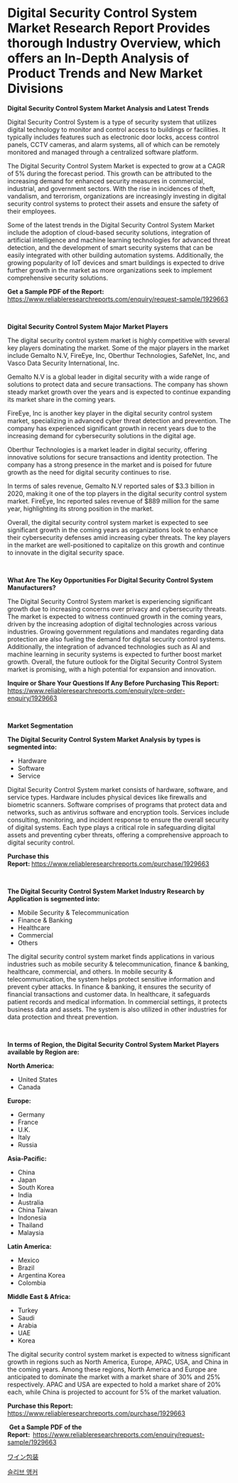<p><h1>Digital Security Control System Market Research Report Provides thorough Industry Overview, which offers an In-Depth Analysis of Product Trends and New Market Divisions</h1></p><p><strong>Digital Security Control System Market Analysis and Latest Trends</strong></p>
<p><p>Digital Security Control System is a type of security system that utilizes digital technology to monitor and control access to buildings or facilities. It typically includes features such as electronic door locks, access control panels, CCTV cameras, and alarm systems, all of which can be remotely monitored and managed through a centralized software platform.</p><p>The Digital Security Control System Market is expected to grow at a CAGR of 5% during the forecast period. This growth can be attributed to the increasing demand for enhanced security measures in commercial, industrial, and government sectors. With the rise in incidences of theft, vandalism, and terrorism, organizations are increasingly investing in digital security control systems to protect their assets and ensure the safety of their employees.</p><p>Some of the latest trends in the Digital Security Control System Market include the adoption of cloud-based security solutions, integration of artificial intelligence and machine learning technologies for advanced threat detection, and the development of smart security systems that can be easily integrated with other building automation systems. Additionally, the growing popularity of IoT devices and smart buildings is expected to drive further growth in the market as more organizations seek to implement comprehensive security solutions.</p></p>
<p><strong>Get a Sample PDF of the Report:&nbsp;</strong> <a href="https://www.reliableresearchreports.com/enquiry/request-sample/1929663">https://www.reliableresearchreports.com/enquiry/request-sample/1929663</a></p>
<p>&nbsp;</p>
<p><strong>Digital Security Control System Major Market Players</strong></p>
<p><p>The digital security control system market is highly competitive with several key players dominating the market. Some of the major players in the market include Gemalto N.V, FireEye, Inc, Oberthur Technologies, SafeNet, Inc, and Vasco Data Security International, Inc.</p><p>Gemalto N.V is a global leader in digital security with a wide range of solutions to protect data and secure transactions. The company has shown steady market growth over the years and is expected to continue expanding its market share in the coming years.</p><p>FireEye, Inc is another key player in the digital security control system market, specializing in advanced cyber threat detection and prevention. The company has experienced significant growth in recent years due to the increasing demand for cybersecurity solutions in the digital age.</p><p>Oberthur Technologies is a market leader in digital security, offering innovative solutions for secure transactions and identity protection. The company has a strong presence in the market and is poised for future growth as the need for digital security continues to rise.</p><p>In terms of sales revenue, Gemalto N.V reported sales of $3.3 billion in 2020, making it one of the top players in the digital security control system market. FireEye, Inc reported sales revenue of $889 million for the same year, highlighting its strong position in the market.</p><p>Overall, the digital security control system market is expected to see significant growth in the coming years as organizations look to enhance their cybersecurity defenses amid increasing cyber threats. The key players in the market are well-positioned to capitalize on this growth and continue to innovate in the digital security space.</p></p>
<p>&nbsp;</p>
<p><strong>What Are The Key Opportunities For Digital Security Control System Manufacturers?</strong></p>
<p><p>The Digital Security Control System market is experiencing significant growth due to increasing concerns over privacy and cybersecurity threats. The market is expected to witness continued growth in the coming years, driven by the increasing adoption of digital technologies across various industries. Growing government regulations and mandates regarding data protection are also fueling the demand for digital security control systems. Additionally, the integration of advanced technologies such as AI and machine learning in security systems is expected to further boost market growth. Overall, the future outlook for the Digital Security Control System market is promising, with a high potential for expansion and innovation.</p></p>
<p><strong>Inquire or Share Your Questions If Any Before Purchasing This Report:</strong> <a href="https://www.reliableresearchreports.com/enquiry/pre-order-enquiry/1929663">https://www.reliableresearchreports.com/enquiry/pre-order-enquiry/1929663</a></p>
<p>&nbsp;</p>
<p><strong>Market Segmentation</strong></p>
<p><strong>The Digital Security Control System Market Analysis by types is segmented into:</strong></p>
<p><ul><li>Hardware</li><li>Software</li><li>Service</li></ul></p>
<p><p>Digital Security Control System market consists of hardware, software, and service types. Hardware includes physical devices like firewalls and biometric scanners. Software comprises of programs that protect data and networks, such as antivirus software and encryption tools. Services include consulting, monitoring, and incident response to ensure the overall security of digital systems. Each type plays a critical role in safeguarding digital assets and preventing cyber threats, offering a comprehensive approach to digital security control.</p></p>
<p><strong>Purchase this Report:&nbsp;</strong><a href="https://www.reliableresearchreports.com/purchase/1929663">https://www.reliableresearchreports.com/purchase/1929663</a></p>
<p>&nbsp;</p>
<p><strong>The Digital Security Control System Market Industry Research by Application is segmented into:</strong></p>
<p><ul><li>Mobile Security & Telecommunication</li><li>Finance & Banking</li><li>Healthcare</li><li>Commercial</li><li>Others</li></ul></p>
<p><p>The digital security control system market finds applications in various industries such as mobile security & telecommunication, finance & banking, healthcare, commercial, and others. In mobile security & telecommunication, the system helps protect sensitive information and prevent cyber attacks. In finance & banking, it ensures the security of financial transactions and customer data. In healthcare, it safeguards patient records and medical information. In commercial settings, it protects business data and assets. The system is also utilized in other industries for data protection and threat prevention.</p></p>
<p>&nbsp;</p>
<p><strong>In terms of Region, the Digital Security Control System Market Players available by Region are:</strong></p>
<p>
    <p> <strong> North America: </strong>
        <ul>
            <li>United States</li>
            <li>Canada</li>
        </ul>
        </p> 
    <p> <strong> Europe: </strong>
        <ul>
            <li>Germany</li>
            <li>France</li>
            <li>U.K.</li>
            <li>Italy</li>
            <li>Russia</li>
        </ul>
        </p> 
    <p> <strong> Asia-Pacific: </strong>
        <ul>
            <li>China</li>
            <li>Japan</li>
            <li>South Korea</li>
            <li>India</li>
            <li>Australia</li>
            <li>China Taiwan</li>
            <li>Indonesia</li>
            <li>Thailand</li>
            <li>Malaysia</li>
        </ul>
        </p> 
    <p> <strong> Latin America: </strong>
        <ul>
            <li>Mexico</li>
            <li>Brazil</li>
            <li>Argentina Korea</li>
            <li>Colombia</li>
        </ul>
        </p> 
    <p> <strong> Middle East & Africa: </strong>
        <ul>
            <li>Turkey</li>
            <li>Saudi</li>
            <li>Arabia</li>
            <li>UAE</li>
            <li>Korea</li>
        </ul>
    </p>
    </p>
<p><p>The digital security control system market is expected to witness significant growth in regions such as North America, Europe, APAC, USA, and China in the coming years. Among these regions, North America and Europe are anticipated to dominate the market with a market share of 30% and 25% respectively. APAC and USA are expected to hold a market share of 20% each, while China is projected to account for 5% of the market valuation.</p></p>
<p><strong>Purchase this Report: </strong><a href="https://www.reliableresearchreports.com/purchase/1929663">https://www.reliableresearchreports.com/purchase/1929663</a></p>
<p>&nbsp;<strong>Get a Sample PDF of the Report:&nbsp;&nbsp;</strong><a href="https://www.reliableresearchreports.com/enquiry/request-sample/1929663">https://www.reliableresearchreports.com/enquiry/request-sample/1929663</a></p>
<p><strong></strong></p>
<p><p><a href="https://github.com/sghwr779811674/Market-Research-Report-List-1/blob/main/399042710856.md">ワイン包装</a></p><p><a href="https://github.com/vdhdwjyp90142/Market-Research-Report-List-1/blob/main/63884869941.md">슬리브 앵커</a></p></p>